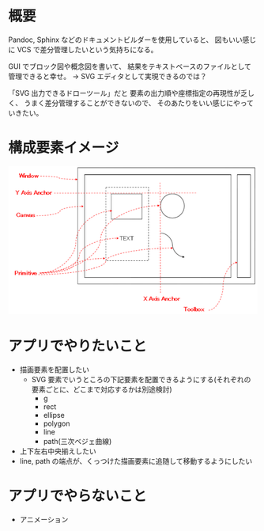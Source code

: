 概要
====

Pandoc, Sphinx などのドキュメントビルダーを使用していると、
図もいい感じに VCS で差分管理したいという気持ちになる。

GUI でブロック図や概念図を書いて、
結果をテキストベースのファイルとして管理できると幸せ。
→ SVG エディタとして実現できるのでは？

「SVG 出力できるドローツール」だと
要素の出力順や座標指定の再現性が乏しく、
うまく差分管理することができないので、
そのあたりをいい感じにやっていきたい。


構成要素イメージ
================

![](image/MainWindow.png)


アプリでやりたいこと
====================

- 描画要素を配置したい
    - SVG 要素でいうところの下記要素を配置できるようにする(それぞれの要素ごとに、どこまで対応するかは別途検討)
        - g
        - rect
        - ellipse
        - polygon
        - line
        - path(三次ベジェ曲線)
- 上下左右中央揃えしたい
- line, path の端点が、くっつけた描画要素に追随して移動するようにしたい


アプリでやらないこと
====================

- アニメーション


